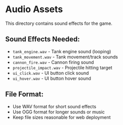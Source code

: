 # Audio Assets

This directory contains sound effects for the game.

## Sound Effects Needed:
- `tank_engine.wav` - Tank engine sound (looping)
- `tank_movement.wav` - Tank movement/track sounds
- `cannon_fire.wav` - Cannon firing sound
- `projectile_impact.wav` - Projectile hitting target
- `ui_click.wav` - UI button click sound
- `ui_hover.wav` - UI button hover sound

## File Format:
- Use WAV format for short sound effects
- Use OGG format for longer sounds or music
- Keep file sizes reasonable for web deployment

